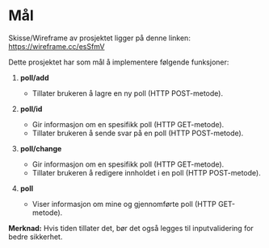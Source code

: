 # Mål
Skisse/Wireframe av prosjektet ligger på denne linken: https://wireframe.cc/esSfmV

Dette prosjektet har som mål å implementere følgende funksjoner:

1. **poll/add** 
   - Tillater brukeren å lagre en ny poll (HTTP POST-metode).
   
2. **poll/id** 
   - Gir informasjon om en spesifikk poll (HTTP GET-metode).
   - Tillater brukeren å sende svar på en poll (HTTP POST-metode).

3. **poll/change** 
   - Gir informasjon om en spesifikk poll (HTTP GET-metode).
   - Tillater brukeren å redigere innholdet i en poll (HTTP POST-metode).

4. **poll** 
   - Viser informasjon om mine og gjennomførte poll (HTTP GET-metode).

**Merknad:** Hvis tiden tillater det, bør det også legges til inputvalidering for bedre sikkerhet.
